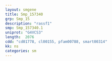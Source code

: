 ```yaml
---
layout: smgene
title: Smp_157340
grp: Smp_15
description: "rassf1"
smp: Smp_157340.1
uniprot: "G4VCS3"
length:  2076
cdd: "cd01778, cl00155, pfam00788, smart00314"
kk: ns
categories: sm
---
```

